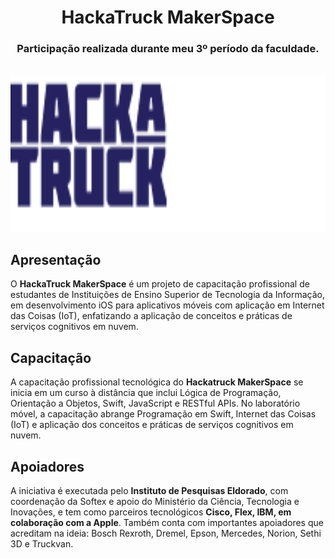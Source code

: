 <div align="center">
 
<h1></h1>

# HackaTruck MakerSpace
### Participação realizada durante meu 3º período da faculdade.
<br>
 <img src="https://github.com/VianaSamuel/Learning-Swift/blob/main/assets/hackatruck.png" height="250"/>
</div>

## Apresentação
O **HackaTruck MakerSpace** é um projeto de capacitação profissional de estudantes de Instituições de Ensino Superior de Tecnologia da Informação, em desenvolvimento iOS para aplicativos móveis com aplicação em Internet das Coisas (IoT), enfatizando a aplicação de conceitos e práticas de serviços cognitivos em nuvem.

## Capacitação
A capacitação profissional tecnológica do **Hackatruck MakerSpace** se inicia em um curso à distância que inclui Lógica de Programação, Orientação a Objetos, Swift, JavaScript e RESTful APIs. No laboratório móvel, a capacitação abrange Programação em Swift, Internet das Coisas (IoT) e aplicação dos conceitos e práticas de serviços cognitivos em nuvem.

## Apoiadores
A iniciativa é executada pelo **Instituto de Pesquisas Eldorado**, com coordenação da Softex e apoio do Ministério da Ciência, Tecnologia e Inovações, e tem como parceiros tecnológicos **Cisco, Flex, IBM, em colaboração com a Apple**. Também conta com importantes apoiadores que acreditam na ideia: Bosch Rexroth, Dremel, Epson, Mercedes, Norion, Sethi 3D e Truckvan.